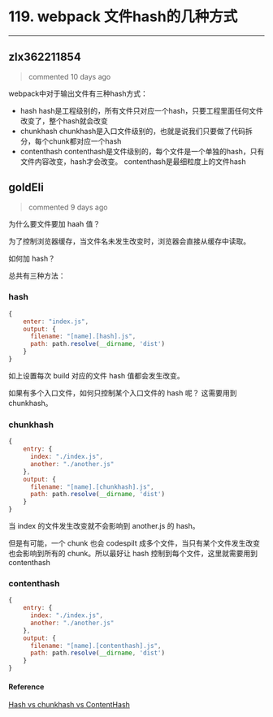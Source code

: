 
 # 119. webpack 文件hash的几种方式 
  
 ***
## zlx362211854 
 > commented 10 days ago 

webpack中对于输出文件有三种hash方式：

*  hash
 hash是工程级别的，所有文件只对应一个hash，只要工程里面任何文件改变了，整个hash就会改变
*  chunkhash
 chunkhash是入口文件级别的，也就是说我们只要做了代码拆分，每个chunk都对应一个hash
* contenthash
 contenthash是文件级别的，每个文件是一个单独的hash，只有文件内容改变，hash才会改变。
contenthash是最细粒度上的文件hash


## goldEli 
 > commented 9 days ago 

为什么要文件要加 haah 值？

为了控制浏览器缓存，当文件名未发生改变时，浏览器会直接从缓存中读取。

如何加 hash？

总共有三种方法：

### hash


```javascript
{
    enter: "index.js",
    output: {
      filename: "[name].[hash].js",
      path: path.resolve(__dirname, 'dist')
    } 
}

```

如上设置每次 build 对应的文件 hash 值都会发生改变。

如果有多个入口文件，如何只控制某个入口文件的 hash 呢？ 这需要用到 chunkhash。

### chunkhash


```javascript
{
    entry: {
      index: "./index.js",
      another: "./another.js"
    },
    output: {
      filename: "[name].[chunkhash].js",
      path: path.resolve(__dirname, 'dist')
    }
}

```

当 index 的文件发生改变就不会影响到  another.js 的 hash。

但是有可能，一个 chunk 也会 codespilt 成多个文件，当只有某个文件发生改变也会影响到所有的 chunk。所以最好让 hash 控制到每个文件，这里就需要用到 contenthash

### contenthash


```javascript
{
    entry: {
      index: "./index.js",
      another: "./another.js"
    },
    output: {
      filename: "[name].[contenthash].js",
      path: path.resolve(__dirname, 'dist')
    }
}

```

#### Reference

[Hash vs chunkhash vs ContentHash](https://medium.com/@sahilkkrazy/hash-vs-chunkhash-vs-contenthash-e94d38a32208)